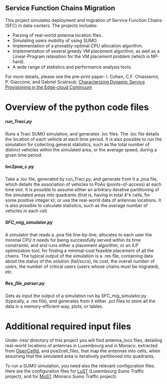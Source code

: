 ## Service Function Chains Migration

This project simulates deployment and migration of Service Function Chains (SFC) in data-centers.
The projects includes:
- Parsing of real-world antenna location files. 
- Simulating users mobility of using SUMO.
- Implementation of a provably-optimal CPU allocation algorithm.
- Implementation of several greedy VM placement algorithm, as well as a Linear-Program relaxation for the VM placement problem (which is NP-hard).
- A wide range of statistics and performance analysis tools.

For more details, please see the pre-print paper:
I. Cohen, C.F. Chiasserini, P. Giaccone, and Gabriel Scalosub, [Characterizing Dynamic Service Provisioning in the Edge-cloud Continuum](https://arxiv.org/pdf/2202.08903.pdf)

# Overview of the python code files

##### run_Traci.py #
Runs a Traci SUMO simulation, and generates .loc files. The .loc file details the location of each vehicle at each time period. 
It is also possible to run the simulation for collecting general statistics, such as the total number of distinct vehicles within the simulated area, or the average speed, during a given time period.

##### loc2poa_c.py #
Take a .loc file, generated by run_Traci.py, and generate from it a .poa file, which details the association of vehicles to PoAs (points-of-access) at each time slot. It is possible to assume either an arbitrary iterative partitioning of the simulated areas into quadrants (that is, having in total 4^k cells, for some positive integer k); or use the real-world data of antennas locations.
It is also possible to calculate statistics, such as the average number of vehicles in each cell.

##### SFC_mig_simulator.py #
A simulator that reads a .poa file line-by-line; allocates to each user the minimal CPU it needs for being successfully served within its time constraints; and and runs either a placement algorithm, or an ILP optimization tool, for finding a minimal-cost feasible placement of all the chains.
The typical output of the simulation is a .res file, containing data about the status of the solution (fail/sccs), its cost, the overall number of users, the number of critical users (users whose chains must be migrated), etc.

##### Res_file_parser.py #
Gets as input the output of a simulation run by SFC_mig_simulator.py (typically, a .res file), and generates from it either .pcl files to store all the data in a memory-efficient way, plots, or tables.

# Additional required input files
Under /res/ directory of this project you will find antenna_locs files, detailing real-world locations of antennas in Luxembourg and in Monaco, extracted from [OpenCellId](https://opencellid.org), and poa2cell_files, that map the antennas into cells, when assuming that the simulated area is iteratively partitioned into quadrants.

To run a SUMO simulation, you need also the relevant configuration files. Here are the configuration files for [LuST](https://github.com/lcodeca/LuSTScenario) (Luxembourg Sumo Traffic project), and for [MoST](https://github.com/lcodeca/MoSTScenario) (Monaco Sumo Traffic project).
